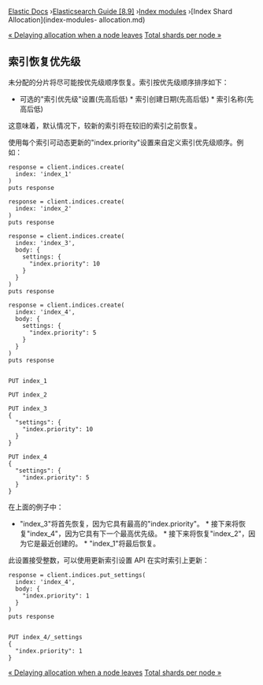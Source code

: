 

[Elastic Docs](/guide/) ›[Elasticsearch Guide [8.9]](index.md) ›[Index
modules](index-modules.md) ›[Index Shard Allocation](index-modules-
allocation.md)

[« Delaying allocation when a node leaves](delayed-allocation.md) [Total
shards per node »](allocation-total-shards.md)

## 索引恢复优先级

未分配的分片将尽可能按优先级顺序恢复。索引按优先级顺序排序如下：

* 可选的"索引优先级"设置(先高后低) * 索引创建日期(先高后低) * 索引名称(先高后低)

这意味着，默认情况下，较新的索引将在较旧的索引之前恢复。

使用每个索引可动态更新的"index.priority"设置来自定义索引优先级顺序。例如：

    
    
    response = client.indices.create(
      index: 'index_1'
    )
    puts response
    
    response = client.indices.create(
      index: 'index_2'
    )
    puts response
    
    response = client.indices.create(
      index: 'index_3',
      body: {
        settings: {
          "index.priority": 10
        }
      }
    )
    puts response
    
    response = client.indices.create(
      index: 'index_4',
      body: {
        settings: {
          "index.priority": 5
        }
      }
    )
    puts response
    
    
    PUT index_1
    
    PUT index_2
    
    PUT index_3
    {
      "settings": {
        "index.priority": 10
      }
    }
    
    PUT index_4
    {
      "settings": {
        "index.priority": 5
      }
    }

在上面的例子中：

* "index_3"将首先恢复，因为它具有最高的"index.priority"。  * 接下来将恢复"index_4"，因为它具有下一个最高优先级。  * 接下来将恢复"index_2"，因为它是最近创建的。  * "index_1"将最后恢复。

此设置接受整数，可以使用更新索引设置 API 在实时索引上更新：

    
    
    response = client.indices.put_settings(
      index: 'index_4',
      body: {
        "index.priority": 1
      }
    )
    puts response
    
    
    PUT index_4/_settings
    {
      "index.priority": 1
    }

[« Delaying allocation when a node leaves](delayed-allocation.md) [Total
shards per node »](allocation-total-shards.md)
